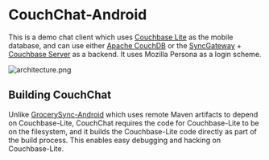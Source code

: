 # CouchChat-Android

This is a demo chat client which uses [Couchbase Lite](https://github.com/couchbase/couchbase-lite-android) as the mobile database, and can use either [Apache CouchDB](http://couchdb.apache.org/) or the [SyncGateway](https://github.com/couchbaselabs/sync_gateway) + [Couchbase Server](http://www.couchbase.com/couchbase-server/overview) as a backend.  It uses Mozilla Persona as a login scheme.

![architecture.png](http://cl.ly/image/1O160a43070O/couchchat-architecture.png)

## Building CouchChat

Unlike [GrocerySync-Android](https://github.com/couchbaselabs/GrocerySync-Android) which uses remote Maven artifacts to depend on Couchbase-Lite, CouchChat requires the code for Couchbase-Lite to be on the filesystem, and it builds the Couchbase-Lite code directly as part of the build process.  This enables easy debugging and hacking on Couchbase-Lite.


